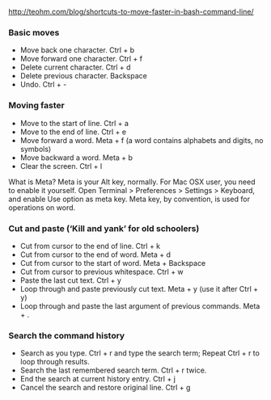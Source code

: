 http://teohm.com/blog/shortcuts-to-move-faster-in-bash-command-line/

### Basic moves
- Move back one character. Ctrl + b
- Move forward one character. Ctrl + f
- Delete current character. Ctrl + d
- Delete previous character. Backspace
- Undo. Ctrl + -

### Moving faster
- Move to the start of line. Ctrl + a
- Move to the end of line. Ctrl + e
- Move forward a word. Meta + f (a word contains alphabets and digits, no symbols)
- Move backward a word. Meta + b
- Clear the screen. Ctrl + l

What is Meta? Meta is your Alt key, normally. For Mac OSX user, you need to enable it yourself. Open Terminal > Preferences > Settings > Keyboard, and enable Use option as meta key. Meta key, by convention, is used for operations on word.

### Cut and paste (‘Kill and yank’ for old schoolers)
- Cut from cursor to the end of line. Ctrl + k
- Cut from cursor to the end of word. Meta + d
- Cut from cursor to the start of word. Meta + Backspace
- Cut from cursor to previous whitespace. Ctrl + w
- Paste the last cut text. Ctrl + y
- Loop through and paste previously cut text. Meta + y (use it after Ctrl + y)
- Loop through and paste the last argument of previous commands. Meta + .

### Search the command history
- Search as you type. Ctrl + r and type the search term; Repeat Ctrl + r to loop through results.
- Search the last remembered search term. Ctrl + r twice.
- End the search at current history entry. Ctrl + j
- Cancel the search and restore original line. Ctrl + g
